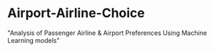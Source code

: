 # Airport-Airline-Choice
"Analysis of Passenger Airline &amp; Airport Preferences Using Machine Learning models"

